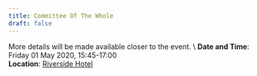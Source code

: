 ```yaml
---
title: Committee Of The Whole
draft: false
---
```


More details will be made available closer to the event. \\
**Date and Time**: Friday 01 May 2020, 15:45-17:00 \
**Location**: [Riverside Hotel](/venue)
